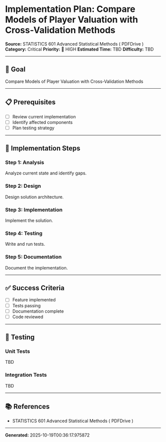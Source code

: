 # Implementation Plan: Compare Models of Player Valuation with Cross-Validation Methods

**Source:** STATISTICS 601 Advanced Statistical Methods ( PDFDrive )
**Category:** Critical
**Priority:** 🔴 HIGH
**Estimated Time:** TBD
**Difficulty:** TBD

---

## 🎯 Goal

Compare Models of Player Valuation with Cross-Validation Methods

---

## 📋 Prerequisites

- [ ] Review current implementation
- [ ] Identify affected components
- [ ] Plan testing strategy

---

## 🔧 Implementation Steps

### Step 1: Analysis

Analyze current state and identify gaps.

### Step 2: Design

Design solution architecture.

### Step 3: Implementation

Implement the solution.

### Step 4: Testing

Write and run tests.

### Step 5: Documentation

Document the implementation.

---

## ✅ Success Criteria

- [ ] Feature implemented
- [ ] Tests passing
- [ ] Documentation complete
- [ ] Code reviewed

---

## 🧪 Testing

### Unit Tests

TBD

### Integration Tests

TBD

---

## 📚 References

- STATISTICS 601 Advanced Statistical Methods ( PDFDrive )

---

**Generated:** 2025-10-19T00:36:17.975872
